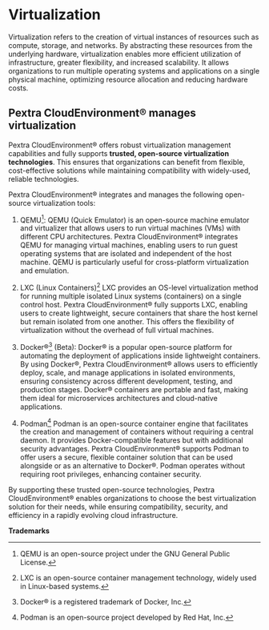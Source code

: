 # Virtualization

Virtualization refers to the creation of virtual instances of resources such as compute, storage, and networks. By abstracting these resources from the underlying hardware, virtualization enables more efficient utilization of infrastructure, greater flexibility, and increased scalability. It allows organizations to run multiple operating systems and applications on a single physical machine, optimizing resource allocation and reducing hardware costs.

## Pextra CloudEnvironment® manages virtualization

Pextra CloudEnvironment® offers robust virtualization management capabilities and fully supports **trusted, open-source virtualization technologies**. This ensures that organizations can benefit from flexible, cost-effective solutions while maintaining compatibility with widely-used, reliable technologies.

Pextra CloudEnvironment® integrates and manages the following open-source virtualization tools:

1. QEMU[^1]:
   QEMU (Quick Emulator) is an open-source machine emulator and virtualizer that allows users to run virtual machines (VMs) with different CPU architectures. Pextra CloudEnvironment® integrates QEMU for managing virtual machines, enabling users to run guest operating systems that are isolated and independent of the host machine. QEMU is particularly useful for cross-platform virtualization and emulation.

2. LXC (Linux Containers)[^2]
   LXC provides an OS-level virtualization method for running multiple isolated Linux systems (containers) on a single control host. Pextra CloudEnvironment® fully supports LXC, enabling users to create lightweight, secure containers that share the host kernel but remain isolated from one another. This offers the flexibility of virtualization without the overhead of full virtual machines.

3. Docker®[^3] (Beta):
   Docker® is a popular open-source platform for automating the deployment of applications inside lightweight containers. By using Docker®, Pextra CloudEnvironment® allows users to efficiently deploy, scale, and manage applications in isolated environments, ensuring consistency across different development, testing, and production stages. Docker® containers are portable and fast, making them ideal for microservices architectures and cloud-native applications.

4. Podman[^4]
   Podman is an open-source container engine that facilitates the creation and management of containers without requiring a central daemon. It provides Docker-compatible features but with additional security advantages. Pextra CloudEnvironment® supports Podman to offer users a secure, flexible container solution that can be used alongside or as an alternative to Docker®. Podman operates without requiring root privileges, enhancing container security.

By supporting these trusted open-source technologies, Pextra CloudEnvironment® enables organizations to choose the best virtualization solution for their needs, while ensuring compatibility, security, and efficiency in a rapidly evolving cloud infrastructure.

**Trademarks**
[^1]: QEMU is an open-source project under the GNU General Public License.
[^2]: LXC is an open-source container management technology, widely used in Linux-based systems.
[^3]: Docker® is a registered trademark of Docker, Inc.
[^4]: Podman is an open-source project developed by Red Hat, Inc.
